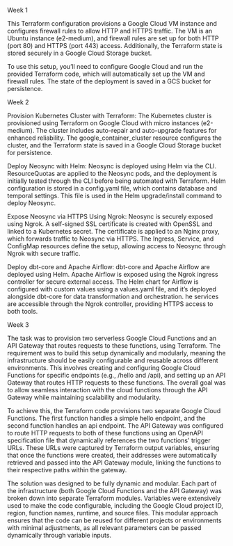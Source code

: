 Week 1

This Terraform configuration provisions a Google Cloud VM instance and configures firewall rules to allow HTTP and HTTPS traffic. 
The VM is an Ubuntu instance (e2-medium), and firewall rules are set up for both HTTP (port 80) and HTTPS (port 443) access. 
Additionally, the Terraform state is stored securely in a Google Cloud Storage bucket.

To use this setup, you’ll need to configure Google Cloud and run the provided Terraform code, which will automatically set up the VM and firewall rules. 
The state of the deployment is saved in a GCS bucket for persistence.

Week 2

Provision Kubernetes Cluster with Terraform:
The Kubernetes cluster is provisioned using Terraform on Google Cloud with micro instances (e2-medium). The cluster includes auto-repair and auto-upgrade features for enhanced reliability. 
The google_container_cluster resource configures the cluster, and the Terraform state is saved in a Google Cloud Storage bucket for persistence.

Deploy Neosync with Helm:
Neosync is deployed using Helm via the CLI. ResourceQuotas are applied to the Neosync pods, and the deployment is initially tested through the CLI before being automated with Terraform. 
Helm configuration is stored in a config.yaml file, which contains database and temporal settings. This file is used in the Helm upgrade/install command to deploy Neosync.

Expose Neosync via HTTPS Using Ngrok:
Neosync is securely exposed using Ngrok. A self-signed SSL certificate is created with OpenSSL and linked to a Kubernetes secret. 
The certificate is applied to an Nginx proxy, which forwards traffic to Neosync via HTTPS. The Ingress, Service, and ConfigMap resources define the setup, 
allowing access to Neosync through Ngrok with secure traffic.

Deploy dbt-core and Apache Airflow:
dbt-core and Apache Airflow are deployed using Helm. Apache Airflow is exposed using the Ngrok ingress controller for secure external access. 
The Helm chart for Airflow is configured with custom values using a values.yaml file, and it’s deployed alongside dbt-core for data transformation and orchestration. 
he services are accessible through the Ngrok controller, providing HTTPS access to both tools.

Week 3

The task was to provision two serverless Google Cloud Functions and an API Gateway that routes requests to these functions, using Terraform. 
The requirement was to build this setup dynamically and modularly, meaning the infrastructure should be easily configurable and reusable across different environments. 
This involves creating and configuring Google Cloud Functions for specific endpoints (e.g., /hello and /api), and setting up an API Gateway that routes HTTP requests to these functions. 
The overall goal was to allow seamless interaction with the cloud functions through the API Gateway while maintaining scalability and modularity.

To achieve this, the Terraform code provisions two separate Google Cloud Functions. The first function handles a simple hello endpoint, and the second function handles an api endpoint. 
The API Gateway was configured to route HTTP requests to both of these functions using an OpenAPI specification file that dynamically references the two functions' trigger URLs. 
These URLs were captured by Terraform output variables, ensuring that once the functions were created, their addresses were automatically retrieved and passed into the API Gateway module, 
linking the functions to their respective paths within the gateway.

The solution was designed to be fully dynamic and modular. Each part of the infrastructure (both Google Cloud Functions and the API Gateway) was broken down into separate Terraform modules. 
Variables were extensively used to make the code configurable, including the Google Cloud project ID, region, function names, runtime, and source files. 
This modular approach ensures that the code can be reused for different projects or environments with minimal adjustments, 
as all relevant parameters can be passed dynamically through variable inputs.
